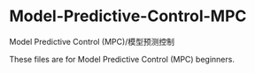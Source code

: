 # Model-Predictive-Control-MPC
Model Predictive Control (MPC)/模型预测控制

These files are for Model Predictive Control (MPC) beginners. 
